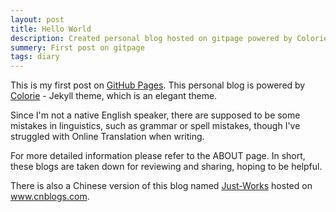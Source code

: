 ```yaml
---
layout: post
title: Hello World
description: Created personal blog hosted on gitpage powered by Colorie - Jekyll theme.
summery: First post on gitpage
tags: diary
---
```


This is my first post on [GitHub Pages](https://pages.github.com/). This personal blog is powered by [Colorie](https://github.com/ronv/colorie) - Jekyll theme, which is an elegant theme.

Since I'm not a native English speaker, there are supposed to be some mistakes in linguistics, such as grammar or spell mistakes, though I've struggled with Online Translation when writing.

For more detailed information please refer to the ABOUT page. In short, these blogs are taken down for reviewing and sharing, hoping to be helpful.

There is also a Chinese version of this blog named [Just-Works](https://www.cnblogs.com/Just-Works/) hosted on www.cnblogs.com.
